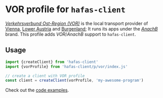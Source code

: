 # VOR profile for `hafas-client`

[*Verkehrsverbund Ost-Region (VOR)*](https://de.wikipedia.org/wiki/Verkehrsverbund_Ost-Region) is the local transport provider of [Vienna](https://en.wikipedia.org/wiki/Vienna), [Lower Austria](https://en.wikipedia.org/wiki/Lower_Austria) and [Burgenland](https://en.wikipedia.org/wiki/Burgenland); It runs its apps under the [*AnachB*](https://anachb.vor.at) brand. This profile adds *VOR*/*AnachB* support to `hafas-client`.

## Usage

```js
import {createClient} from 'hafas-client'
import {vorProfile} from 'hafas-client/p/vor/index.js'

// create a client with VOR profile
const client = createClient(vorProfile, 'my-awesome-program')
```

Check out the [code examples](example.js).
